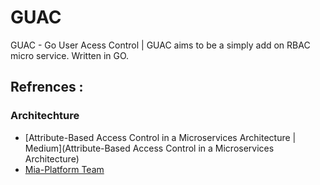 # GUAC
GUAC - Go User Acess Control | GUAC aims to be a simply add on RBAC micro service. Written in GO.

## Refrences : 

### Architechture 

- [Attribute-Based Access Control in a Microservices Architecture | Medium](Attribute-Based Access Control in a Microservices Architecture)
- [Mia-Platform Team](https://blog.mia-platform.eu/en/how-why-adopted-role-based-access-control-rbac)
